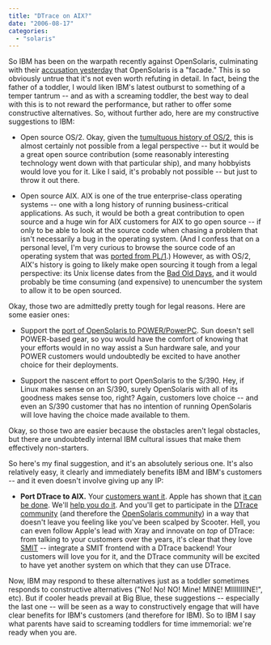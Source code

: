 ```yaml
---
title: "DTrace on AIX?"
date: "2006-08-17"
categories: 
  - "solaris"
---
```


So IBM has been on the warpath recently against OpenSolaris, culminating with their [accusation yesterday](http://news.zdnet.co.uk/software/linuxunix/0,39020390,3928134,00.htm) that OpenSolaris is a "facade." This is so obviously untrue that it's not even worth refuting in detail. In fact, being the father of a toddler, I would liken IBM's latest outburst to something of a temper tantrum -- and as with a screaming toddler, the best way to deal with this is to not reward the performance, but rather to offer some constructive alternatives. So, without further ado, here are my constructive suggestions to IBM:

- Open source OS/2. Okay, given the [tumultuous history of OS/2](http://en.wikipedia.org/wiki/OS/2#Breakup), this is almost certainly not possible from a legal perspective -- but it would be a great open source contribution (some reasonably interesting technology went down with that particular ship), and many hobbyists would love you for it. Like I said, it's probably not possible -- but just to throw it out there.
    
- Open source AIX. AIX is one of the true enterprise-class operating systems -- one with a long history of running business-critical applications. As such, it would be both a great contribution to open source and a huge win for AIX customers for AIX to go open source -- if only to be able to look at the source code when chasing a problem that isn't necessarily a bug in the operating system. (And I confess that on a personal level, I'm very curious to browse the source code of an operating system that was [ported from PL/1](http://en.wikipedia.org/wiki/AIX_operating_system#AIX_Version_2).) However, as with OS/2, AIX's history is going to likely make open sourcing it tough from a legal perspective: its Unix license dates from the [Bad Old Days](http://en.wikipedia.org/wiki/System_V#SVR3), and it would probably be time consuming (and expensive) to unencumber the system to allow it to be open sourced.

Okay, those two are admittedly pretty tough for legal reasons. Here are some easier ones:

- Support the [port of OpenSolaris to POWER/PowerPC](http://www.opensolaris.org/os/community/power_pc/). Sun doesn't sell POWER-based gear, so you would have the comfort of knowing that your efforts would in no way assist a Sun hardware sale, and your POWER customers would undoubtedly be excited to have another choice for their deployments.
    
- Support the nascent effort to port OpenSolaris to the S/390. Hey, if Linux makes sense on an S/390, surely OpenSolaris with all of its goodness makes sense too, right? Again, customers love choice -- and even an S/390 customer that has no intention of running OpenSolaris will love having the choice made available to them.

Okay, so those two are easier because the obstacles aren't legal obstacles, but there are undoubtedly internal IBM cultural issues that make them effectively non-starters.

So here's my final suggestion, and it's an absolutely serious one. It's also relatively easy, it clearly and immediately benefits IBM and IBM's customers -- and it even doesn't involve giving up any IP:

- **Port DTrace to AIX.** Your [customers want it](http://www.opensolaris.org/jive/thread.jsp?messageID=50963). Apple has shown that [it can be done](http://www.zdnet.com.au/news/software/soa/Mac_OS_X_Leopard_gets_Sun_s_DTrace/0,2000061733,39265767,00.htm). We'll [help you do it](http://blogs.sun.com/roller/page/ahl?entry=dtrace_on_mac_os_x). And you'll get to participate in the [DTrace community](http://www.opensolaris.org/os/community/dtrace/) (and therefore the [OpenSolaris community](http://www.opensolaris.org)) in a way that doesn't leave you feeling like you've been scalped by Scooter. Hell, you can even follow Apple's lead with Xray and innovate on _top_ of DTrace: from talking to your customers over the years, it's clear that they love [SMIT](http://www.ibm.com/servers/aix/products/aixos/whitepapers/smit.html) -- integrate a SMIT frontend with a DTrace backend! Your customers will love you for it, and the DTrace community will be excited to have yet another system on which that they can use DTrace.

Now, IBM may respond to these alternatives just as a toddler sometimes responds to constructive alternatives ("No! No! NO! Mine! MINE! MIIIIIIIINE!", etc). But if cooler heads prevail at Big Blue, these suggestions -- especially the last one -- will be seen as a way to constructively engage that will have clear benefits for IBM's customers (and therefore for IBM). So to IBM I say what parents have said to screaming toddlers for time immemorial: we're ready when you are.
